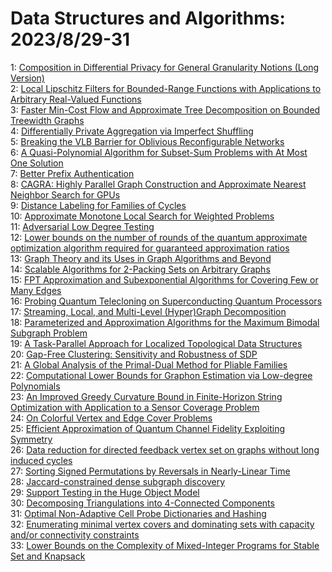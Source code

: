 # Data Structures and Algorithms: 2023/8/29-31  
1: [Composition in Differential Privacy for General Granularity Notions  (Long Version)](https://doi.org/10.48550/arXiv.2308.14649)  
2: [Local Lipschitz Filters for Bounded-Range Functions with Applications to  Arbitrary Real-Valued Functions](https://doi.org/10.48550/arXiv.2308.14716)  
3: [Faster Min-Cost Flow and Approximate Tree Decomposition on Bounded  Treewidth Graphs](https://doi.org/10.48550/arXiv.2308.14727)  
4: [Differentially Private Aggregation via Imperfect Shuffling](https://doi.org/10.48550/arXiv.2308.14733)  
5: [Breaking the VLB Barrier for Oblivious Reconfigurable Networks](https://doi.org/10.48550/arXiv.2308.14837)  
6: [A Quasi-Polynomial Algorithm for Subset-Sum Problems with At Most One  Solution](https://doi.org/10.48550/arXiv.2308.15054)  
7: [Better Prefix Authentication](https://doi.org/10.48550/arXiv.2308.15058)  
8: [CAGRA: Highly Parallel Graph Construction and Approximate Nearest  Neighbor Search for GPUs](https://doi.org/10.48550/arXiv.2308.15136)  
9: [Distance Labeling for Families of Cycles](https://doi.org/10.48550/arXiv.2308.15242)  
10: [Approximate Monotone Local Search for Weighted Problems](https://doi.org/10.48550/arXiv.2308.15306)  
11: [Adversarial Low Degree Testing](https://doi.org/10.48550/arXiv.2308.15441)  
12: [Lower bounds on the number of rounds of the quantum approximate optimization algorithm required for guaranteed approximation ratios](https://doi.org/10.48550/arXiv.2308.15442)  
13: [Graph Theory and its Uses in Graph Algorithms and Beyond](https://doi.org/10.48550/arXiv.2308.15473)  
14: [Scalable Algorithms for 2-Packing Sets on Arbitrary Graphs](https://doi.org/10.48550/arXiv.2308.15515)  
15: [FPT Approximation and Subexponential Algorithms for Covering Few or Many  Edges](https://doi.org/10.48550/arXiv.2308.15546)  
16: [Probing Quantum Telecloning on Superconducting Quantum Processors](https://doi.org/10.48550/arXiv.2308.15579)  
17: [Streaming, Local, and Multi-Level (Hyper)Graph Decomposition](https://doi.org/10.48550/arXiv.2308.15617)  
18: [Parameterized and Approximation Algorithms for the Maximum Bimodal  Subgraph Problem](https://doi.org/10.48550/arXiv.2308.15635)  
19: [A Task-Parallel Approach for Localized Topological Data Structures](https://doi.org/10.48550/arXiv.2308.15638)  
20: [Gap-Free Clustering: Sensitivity and Robustness of SDP](https://doi.org/10.48550/arXiv.2308.15642)  
21: [A Global Analysis of the Primal-Dual Method for Pliable Families](https://doi.org/10.48550/arXiv.2308.15714)  
22: [Computational Lower Bounds for Graphon Estimation via Low-degree  Polynomials](https://doi.org/10.48550/arXiv.2308.15728)  
23: [An Improved Greedy Curvature Bound in Finite-Horizon String Optimization  with Application to a Sensor Coverage Problem](https://doi.org/10.48550/arXiv.2308.15758)  
24: [On Colorful Vertex and Edge Cover Problems](https://doi.org/10.48550/arXiv.2308.15842)  
25: [Efficient Approximation of Quantum Channel Fidelity Exploiting Symmetry](https://doi.org/10.48550/arXiv.2308.15884)  
26: [Data reduction for directed feedback vertex set on graphs without long  induced cycles](https://doi.org/10.48550/arXiv.2308.15900)  
27: [Sorting Signed Permutations by Reversals in Nearly-Linear Time](https://doi.org/10.48550/arXiv.2308.15928)  
28: [Jaccard-constrained dense subgraph discovery](https://doi.org/10.48550/arXiv.2308.15936)  
29: [Support Testing in the Huge Object Model](https://doi.org/10.48550/arXiv.2308.15988)  
30: [Decomposing Triangulations into 4-Connected Components](https://doi.org/10.48550/arXiv.2308.16020)  
31: [Optimal Non-Adaptive Cell Probe Dictionaries and Hashing](https://doi.org/10.48550/arXiv.2308.16042)  
32: [Enumerating minimal vertex covers and dominating sets with capacity  and/or connectivity constraints](https://doi.org/10.48550/arXiv.2308.16426)  
33: [Lower Bounds on the Complexity of Mixed-Integer Programs for Stable Set  and Knapsack](https://doi.org/10.48550/arXiv.2308.16711)  